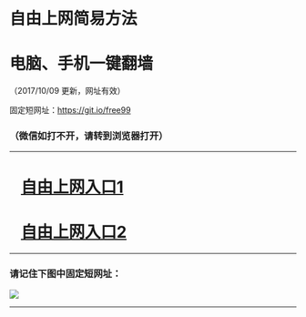 ﻿# 自由上网简易方法

# 电脑、手机一键翻墙

（2017/10/09 更新，网址有效）

固定短网址：https://git.io/free99

### （微信如打不开，请转到浏览器打开）


***





# &nbsp;&nbsp; <a href="http://ft23932026.fwq-tz-1001.info/fwqtz01.html?t=100900116168 " target="_blank">自由上网入口1</a>
# &nbsp;&nbsp; <a href="http://ft2745815187.fwq-tz-1002.info/fwqtz02.html?t=100900128975 " target="_blank">自由上网入口2</a>
***

### 请记住下图中固定短网址：

<img src="https://s3-us-west-2.amazonaws.com/fwq-1001/yjfq-20170905okok.png" /> 


***

